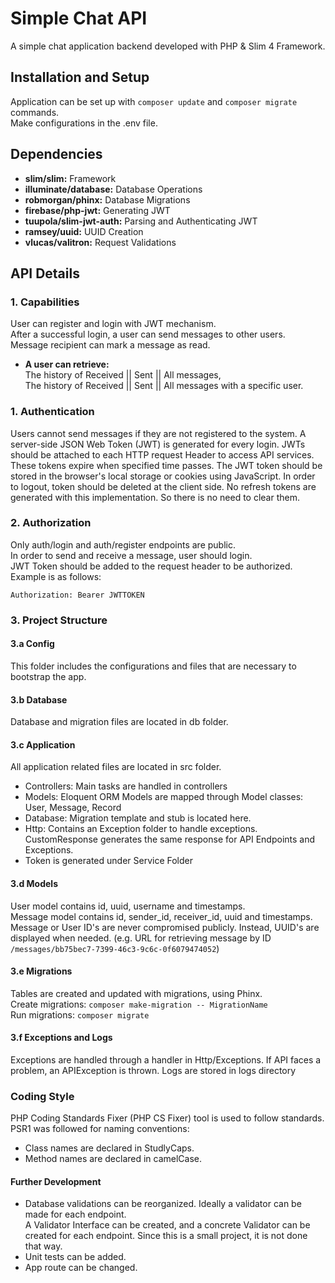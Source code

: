 # Simple Chat API
A simple chat application backend developed with PHP & Slim 4 Framework.

## Installation and Setup
Application can be set up with `composer update` and `composer migrate` commands.  
Make configurations in the .env file.

## Dependencies
* **slim/slim:** Framework
* **illuminate/database:**  Database Operations
* **robmorgan/phinx:** Database Migrations
* **firebase/php-jwt:** Generating JWT
* **tuupola/slim-jwt-auth:** Parsing and Authenticating JWT
* **ramsey/uuid:** UUID Creation
* **vlucas/valitron:** Request Validations
  
## API Details

### 1. Capabilities
User can register and login with JWT mechanism.  
After a successful login, a user can send messages to other users.  
Message recipient can mark a message as read.
* **A user can retrieve:**  
  The history of Received || Sent || All messages,  
  The history of Received || Sent || All messages with a specific user.

### 1. Authentication
Users cannot send messages if they are not registered to the system.
A server-side JSON Web Token (JWT) is generated for every login.
JWTs should be attached to each HTTP request Header to access API services.
These tokens expire when specified time passes.
The JWT token should be stored in the browser's local storage or cookies using JavaScript.
In order to logout, token should be deleted at the client side.
No refresh tokens are generated with this implementation. So there is no need to clear them.

### 2. Authorization
Only auth/login and auth/register endpoints are public.  
In order to send and receive a message, user should login.  
JWT Token should be added to the request header to be authorized. Example is as follows:
```
Authorization: Bearer JWTTOKEN
```

### 3. Project Structure

#### 3.a Config
This folder includes the configurations and files that are necessary to bootstrap the app.

#### 3.b Database
Database and migration files are located in db folder.

#### 3.c Application
All application related files are located in src folder.
* Controllers: Main tasks are handled in controllers
* Models: Eloquent ORM Models are mapped through Model classes: User, Message, Record
* Database: Migration template and stub is located here.
* Http: Contains an Exception folder to handle exceptions.  
  CustomResponse generates the same response for API Endpoints and Exceptions.
* Token is generated under Service Folder  

#### 3.d Models
User model contains id, uuid, username and timestamps.  
Message model contains id, sender_id, receiver_id, uuid and timestamps.  
Message or User ID's are never compromised publicly. Instead, UUID's are displayed when needed.
(e.g. URL for retrieving message by ID `/messages/bb75bec7-7399-46c3-9c6c-0f6079474052`)

#### 3.e Migrations
Tables are created and updated with migrations, using Phinx.  
Create migrations: `composer make-migration -- MigrationName`  
Run migrations: `composer migrate`

#### 3.f Exceptions and Logs
Exceptions are handled through a handler in Http/Exceptions. If API faces a problem, an APIException is thrown.
Logs are stored in logs directory

### Coding Style
PHP Coding Standards Fixer (PHP CS Fixer) tool is used to follow standards.  
PSR1 was followed for naming conventions:
* Class names are declared in StudlyCaps.
* Method names are  declared in camelCase.

#### Further Development
* Database validations can be reorganized. Ideally a validator can be made for each endpoint.   
  A Validator Interface can be created, and a concrete Validator can be created for each endpoint.
  Since this is a small project, it is not done that way.
* Unit tests can be added.
* App route can be changed.
